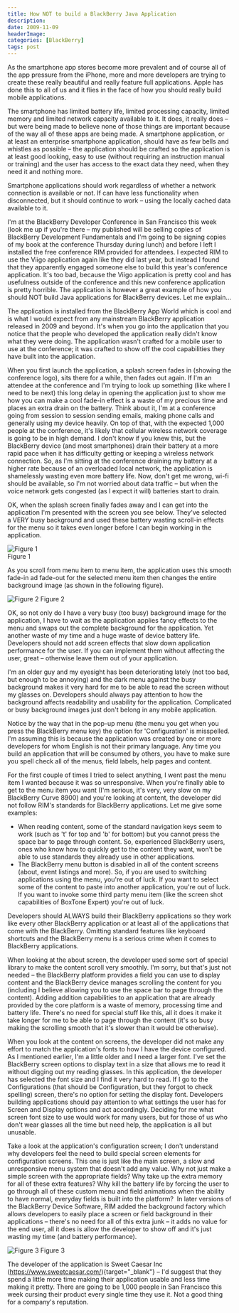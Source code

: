 ```yaml
---
title: How NOT to build a BlackBerry Java Application
description: 
date: 2009-11-09
headerImage: 
categories: [BlackBerry]
tags: post
---
```


As the smartphone app stores become more prevalent and of course all of the app pressure from the iPhone, more and more developers are trying to create these really beautiful and really feature full applications. Apple has done this to all of us and it flies in the face of how you should really build mobile applications.

The smartphone has limited battery life, limited processing capacity, limited memory and limited network capacity available to it. It does, it really does – but were being made to believe none of those things are important because of the way all of these apps are being made. A smartphone application, or at least an enterprise smartphone application, should have as few bells and whistles as possible – the application should be crafted so the application is at least good looking, easy to use (without requiring an instruction manual or training) and the user has access to the exact data they need, when they need it and nothing more.

Smartphone applications should work regardless of whether a network connection is available or not. If can have less functionality when disconnected, but it should continue to work – using the locally cached data available to it.

I'm at the BlackBerry Developer Conference in San Francisco this week (look me up if you're there – my published will be selling copies of BlackBerry Development Fundamentals and I'm going to be signing copies of my book at the conference Thursday during lunch) and before I left I installed the free conference RIM provided for attendees. I expected RIM to use the Viigo application again like they did last year, but instead I found that they apparently engaged someone else to build this year's conference application. It's too bad, because the Viigo application is pretty cool and has usefulness outside of the conference and this new conference application is pretty horrible. The application is however a great example of how you should NOT build Java applications for BlackBerry devices. Let me explain…

The application is installed from the BlackBerry App World which is cool and is what I would expect from any mainstream BlackBerry application released in 2009 and beyond. It's when you go into the application that you notice that the people who developed the application really didn't know what they were doing. The application wasn't crafted for a mobile user to use at the conference; it was crafted to show off the cool capabilities they have built into the application.

When you first launch the application, a splash screen fades in (showing the conference logo), sits there for a while, then fades out again. If I'm an attendee at the conference and I'm trying to look up something (like where I need to be next) this long delay in opening the application just to show me how you can make a cool fade-in effect is a waste of my precious time and places an extra drain on the battery. Think about it, I'm at a conference going from session to session sending emails, making phone calls and generally using my device heavily. On top of that, with the expected 1,000 people at the conference, it's likely that cellular wireless network coverage is going to be in high demand. I don't know if you knew this, but the BlackBerry device (and most smartphones) drain their battery at a more rapid pace when it has difficulty getting or keeping a wireless network connection. So, as I'm sitting at the conference draining my battery at a higher rate because of an overloaded local network, the application is shamelessly wasting even more battery life. Now, don't get me wrong, wi-fi should be available, so I'm not worried about data traffic – but when the voice network gets congested (as I expect it will) batteries start to drain.

OK, when the splash screen finally fades away and I can get into the application I'm presented with the screen you see below. They've selected a VERY busy background and used these battery wasting scroll-in effects for the menu so it takes even longer before I can begin working in the application.

![Figure 1](/images/2009/devcon-app-1.jpg)  
Figure 1

As you scroll from menu item to menu item, the application uses this smooth fade-in ad fade-out for the selected menu item then changes the entire background image (as shown in the following figure).
  
![Figure 2](/images/2009/devcon-app-2.jpg)
Figure 2

OK, so not only do I have a very busy (too busy) background image for the application, I have to wait as the application applies fancy effects to the menu and swaps out the complete background for the application. Yet another waste of my time and a huge waste of device battery life.  Developers should not add screen effects that slow down application performance for the user. If you can implement them without affecting the user, great – otherwise leave them out of your application.

I'm an older guy and my eyesight has been deteriorating lately (not too bad, but enough to be annoying) and the dark menu against the busy background makes it very hard for me to be able to read the screen without my glasses on. Developers should always pay attention to how the background affects readability and usability for the application. Complicated or busy background images just don't belong in any mobile application.

Notice by the way that in the pop-up menu (the menu you get when you press the BlackBerry menu key) the option for 'Configuration' is misspelled. I'm assuming this is because the application was created by one or more developers for whom English is not their primary language. Any time you build an application that will be consumed by others, you have to make sure you spell check all of the menus, field labels, help pages and content.

For the first couple of times I tried to select anything, I went past the menu item I wanted because it was so unresponsive. When you're finally able to get to the menu item you want (I'm serious, it's very, very slow on my BlackBerry Curve 8900) and you're looking at content, the developer did not follow RIM's standards for BlackBerry applications. Let me give some examples:

* When reading content, some of the standard navigation keys seem to work (such as 't' for top and 'b' for bottom) but you cannot press the space bar to page through content. So, experienced BlackBerry users, ones who know how to quickly get to the content they want, won't be able to use standards they already use in other applications.
* The BlackBerry menu button is disabled in all of the content screens (about, event listings and more). So, if you are used to switching applications using the menu, you're out of luck. If you want to select some of the content to paste into another application, you're out of luck. If you want to invoke some third party menu item (like the screen shot capabilities of BoxTone Expert) you're out of luck.  

Developers should ALWAYS build their BlackBerry applications so they work like every other BlackBerry application or at least all of the applications that come with the BlackBerry. Omitting standard features like keyboard shortcuts and the BlackBerry menu is a serious crime when it comes to BlackBerry applications.
  
When looking at the about screen, the developer used some sort of special library to make the content scroll very smoothly. I'm sorry, but that's just not needed – the BlackBerry platform provides a field you can use to display content and the BlackBerry device manages scrolling the content for you (including I believe allowing you to use the space bar to page through the content). Adding addition capabilities to an application that are already provided by the core platform is a waste of memory, processing time and battery life. There's no need for special stuff like this, all it does it make it take longer for me to be able to page through the content (it's so busy making the scrolling smooth that it's slower than it would be otherwise).

When you look at the content on screens, the developer did not make any effort to match the application's fonts to how I have the device configured. As I mentioned earlier, I'm a little older and I need a larger font. I've set the BlackBerry screen options to display text in a size that allows me to read it without digging out my reading glasses. In this application, the developer has selected the font size and I find it very hard to read. If I go to the Configurations (that should be Configuration, but they forgot to check spelling) screen, there's no option for setting the display font. Developers building applications should pay attention to what settings the user has for Screen and Display options and act accordingly. Deciding for me what screen font size to use would work for many users, but for those of us who don't wear glasses all the time but need help, the application is all but unusable.

Take a look at the application's configuration screen; I don't understand why developers feel the need to build special screen elements for configuration screens. This one is just like the main screen, a slow and unresponsive menu system that doesn't add any value. Why not just make a simple screen with the appropriate fields? Why take up the extra memory for all of these extra features? Why kill the battery life by forcing the user to go through all of these custom menu and field animations when the ability to have normal, everyday fields is built into the platform?  In later versions of the BlackBerry Device Software, RIM added the background factory which allows developers to easily place a screen or field background in their applications – there's no need for all of this extra junk – it adds no value for the end user, all it does is allow the developer to show off and it's just wasting my time (and battery performance).

![Figure 3](/images/2009/devcon-app-3.jpg)
Figure 3
  
The developer of the application is Sweet Caesar Inc (https://www.sweetcaesar.com/){target="_blank"} – I'd suggest that they spend a little more time making their application usable and less time making it pretty. There are going to be 1,000 people in San Francisco this week cursing their product every single time they use it. Not a good thing for a company's reputation.